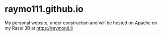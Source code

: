 # raymo111.github.io
My personal website, under construction and will be hosted on Apache on my Raspi 3B at https://raymond.li
